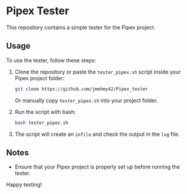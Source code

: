 # Pipex Tester

This repository contains a simple tester for the Pipex project.

## Usage

To use the tester, follow these steps:

1. Clone the repository or paste the `tester_pipex.sh` script inside your Pipex project folder:
    ```bash
    git clone https://github.com/jmehmy42/Pipex_tester
    ```

    Or manually copy `tester_pipex.sh` into your project folder.

2. Run the script with bash:
    ```bash
    bash tester_pipex.sh
    ```

3. The script will create an `infile` and check the output in the `log` file.

## Notes

- Ensure that your Pipex project is properly set up before running the tester.

Happy testing!

